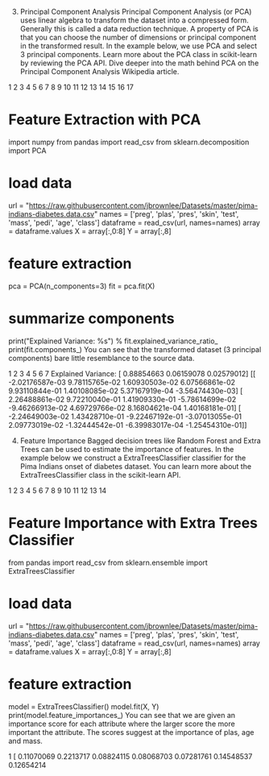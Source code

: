 3. Principal Component Analysis
Principal Component Analysis (or PCA) uses linear algebra to transform the dataset into a compressed form.
Generally this is called a data reduction technique. A property of PCA is that you can choose the number of dimensions or principal component in the transformed result.
In the example below, we use PCA and select 3 principal components.
Learn more about the PCA class in scikit-learn by reviewing the PCA API. Dive deeper into the math behind PCA on the Principal Component Analysis Wikipedia article.

1
2
3
4
5
6
7
8
9
10
11
12
13
14
15
16
17
# Feature Extraction with PCA
import numpy
from pandas import read_csv
from sklearn.decomposition import PCA
# load data
url = "https://raw.githubusercontent.com/jbrownlee/Datasets/master/pima-indians-diabetes.data.csv"
names = ['preg', 'plas', 'pres', 'skin', 'test', 'mass', 'pedi', 'age', 'class']
dataframe = read_csv(url, names=names)
array = dataframe.values
X = array[:,0:8]
Y = array[:,8]
# feature extraction
pca = PCA(n_components=3)
fit = pca.fit(X)
# summarize components
print("Explained Variance: %s") % fit.explained_variance_ratio_
print(fit.components_)
You can see that the transformed dataset (3 principal components) bare little resemblance to the source data.

1
2
3
4
5
6
7
Explained Variance: [ 0.88854663  0.06159078  0.02579012]
[[ -2.02176587e-03   9.78115765e-02   1.60930503e-02   6.07566861e-02
    9.93110844e-01   1.40108085e-02   5.37167919e-04  -3.56474430e-03]
 [  2.26488861e-02   9.72210040e-01   1.41909330e-01  -5.78614699e-02
   -9.46266913e-02   4.69729766e-02   8.16804621e-04   1.40168181e-01]
 [ -2.24649003e-02   1.43428710e-01  -9.22467192e-01  -3.07013055e-01
    2.09773019e-02  -1.32444542e-01  -6.39983017e-04  -1.25454310e-01]]

4. Feature Importance
Bagged decision trees like Random Forest and Extra Trees can be used to estimate the importance of features.
In the example below we construct a ExtraTreesClassifier classifier for the Pima Indians onset of diabetes dataset. You can learn more about the ExtraTreesClassifier class in the scikit-learn API.

1
2
3
4
5
6
7
8
9
10
11
12
13
14
# Feature Importance with Extra Trees Classifier
from pandas import read_csv
from sklearn.ensemble import ExtraTreesClassifier
# load data
url = "https://raw.githubusercontent.com/jbrownlee/Datasets/master/pima-indians-diabetes.data.csv"
names = ['preg', 'plas', 'pres', 'skin', 'test', 'mass', 'pedi', 'age', 'class']
dataframe = read_csv(url, names=names)
array = dataframe.values
X = array[:,0:8]
Y = array[:,8]
# feature extraction
model = ExtraTreesClassifier()
model.fit(X, Y)
print(model.feature_importances_)
You can see that we are given an importance score for each attribute where the larger score the more important the attribute. The scores suggest at the importance of plas, age and mass.

1
[ 0.11070069  0.2213717   0.08824115  0.08068703  0.07281761  0.14548537 0.12654214
